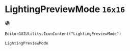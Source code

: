 # LightingPreviewMode `16x16`
<img src="/img/LightingPreviewMode.png" width=16 height=16>

``` CSharp
EditorGUIUtility.IconContent("LightingPreviewMode")
```
```
LightingPreviewMode
```
